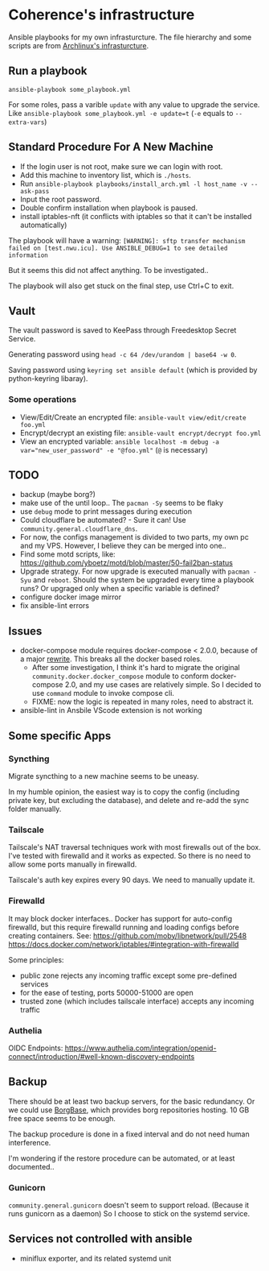 # Coherence's infrastructure
Ansible playbooks for my own infrasturcture.
The file hierarchy and some scripts are from [Archlinux's infrasturcture](https://gitlab.archlinux.org/archlinux/infrastructure).

## Run a playbook
`ansible-playbook some_playbook.yml`

For some roles, pass a varible `update` with any value to upgrade the service. Like `ansible-playbook some_playbook.yml -e update=t`
(`-e` equals to `--extra-vars`)

## Standard Procedure For A New Machine
- If the login user is not root, make sure we can login with root.
- Add this machine to inventory list, which is `./hosts`.
- Run `ansible-playbook playbooks/install_arch.yml -l host_name -v --ask-pass`
- Input the root password.
- Double confirm installation when playbook is paused.
- install iptables-nft (it conflicts with iptables so that it can't be installed automatically)

The playbook will have a warning:
`[WARNING]: sftp transfer mechanism failed on [test.nwu.icu]. Use ANSIBLE_DEBUG=1 to see detailed information`

But it seems this did not affect anything. To be investigated..

The playbook will also get stuck on the final step, use Ctrl+C to exit.

## Vault
The vault password is saved to KeePass through Freedesktop Secret Service.

Generating password using `head -c 64 /dev/urandom | base64 -w 0`.

Saving password using `keyring set ansible default` (which is provided by python-keyring libaray).

### Some operations
- View/Edit/Create an encrypted file: `ansible-vault view/edit/create foo.yml`
- Encrypt/decrypt an existing file: `ansible-vault encrypt/decrypt foo.yml`
- View an encrypted variable: `ansible localhost -m debug -a var="new_user_password" -e "@foo.yml"` (`@` is necessary)

## TODO
- backup (maybe borg?)
- make use of the until loop.. The `pacman -Sy` seems to be flaky
- use `debug` mode to print messages during execution
- Could cloudflare be automated? - Sure it can! Use `community.general.cloudflare_dns`.
- For now, the configs management is divided to two parts, my own pc and my VPS. However, I believe they can be merged into one..
- Find some motd scripts, like: https://github.com/yboetz/motd/blob/master/50-fail2ban-status
- Upgrade strategy. For now upgrade is executed manually with `pacman -Syu` and `reboot`.
  Should the system be upgraded every time a playbook runs? Or upgraged only when a specific variable is defined?
- configure docker image mirror
- fix ansible-lint errors

## Issues
- docker-compose module requires docker-compose < 2.0.0, because of a major [rewrite](https://github.com/ansible-collections/community.docker/issues/216).
  This breaks all the docker based roles.
  - After some investigation, I think it's hard to migrate the original `community.docker.docker_compose` module to conform docker-compose 2.0, and my use cases are relatively simple.
    So I decided to use `command` module to invoke compose cli. 
  - FIXME: now the logic is repeated in many roles, need to abstract it.
- ansible-lint in Ansbile VScode extension is not working

## Some specific Apps
### Syncthing
Migrate syncthing to a new machine seems to be uneasy.

In my humble opinion, the easiest way is to copy the config (including private key, but excluding the database), and delete and re-add the sync folder manually.

### Tailscale
Tailscale's NAT traversal techniques work with most firewalls out of the box. I've tested with firewalld and it works as expected. So there is no need to allow some ports manually in firewalld.

Tailscale's auth key expires every 90 days. We need to manually update it.

### Firewalld
It may block docker interfaces.. Docker has support for auto-config firewalld, but this require firewalld running and loading configs before creating containers.
See: https://github.com/moby/libnetwork/pull/2548
https://docs.docker.com/network/iptables/#integration-with-firewalld

Some principles:
- public zone rejects any incoming traffic except some pre-defined services
- for the ease of testing, ports 50000-51000 are open
- trusted zone (which includes tailscale interface) accepts any incoming traffic 

### Authelia
OIDC Endpoints: https://www.authelia.com/integration/openid-connect/introduction/#well-known-discovery-endpoints

## Backup
There should be at least two backup servers, for the basic redundancy.
Or we could use [BorgBase](https://www.borgbase.com/), which provides borg repositories hosting. 10 GB free space seems to be enough.

The backup procedure is done in a fixed interval and do not need human interference.

I'm wondering if the restore procedure can be automated, or at least documented..

### Gunicorn
`community.general.gunicorn` doesn't seem to support reload. (Because it runs gunicorn as a daemon) So I choose to stick on the systemd service.

## Services not controlled with ansible
- miniflux exporter, and its related systemd unit
